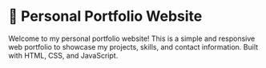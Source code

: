 # 💼 Personal Portfolio Website

Welcome to my personal portfolio website! This is a simple and responsive web portfolio to showcase my projects, skills, and contact information. Built with HTML, CSS, and JavaScript.

